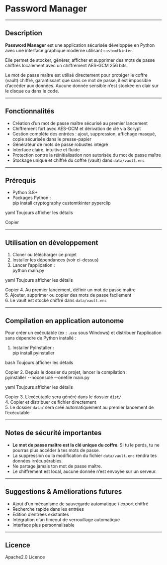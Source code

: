 # Password Manager

---

## Description

**Password Manager** est une application sécurisée développée en Python avec une interface graphique moderne utilisant `customtkinter`.  

Elle permet de stocker, générer, afficher et supprimer des mots de passe chiffrés localement avec un chiffrement AES-GCM 256 bits.  

Le mot de passe maître est utilisé directement pour protéger le coffre (vault) chiffré, garantissant que sans ce mot de passe, il est impossible d’accéder aux données. Aucune donnée sensible n’est stockée en clair sur le disque ou dans le code.  

---

## Fonctionnalités

- Création d’un mot de passe maître sécurisé au premier lancement  
- Chiffrement fort avec AES-GCM et dérivation de clé via Scrypt  
- Gestion complète des entrées : ajout, suppression, affichage masqué, copie sécurisée dans le presse-papier  
- Générateur de mots de passe robustes intégré  
- Interface claire, intuitive et fluide  
- Protection contre la réinitialisation non autorisée du mot de passe maître  
- Stockage unique et chiffré du coffre (vault) dans `data/vault.enc`

---

## Prérequis

- Python 3.8+  
- Packages Python :  
pip install cryptography customtkinter pyperclip

yaml
Toujours afficher les détails

Copier

---

## Utilisation en développement

1. Cloner ou télécharger ce projet  
2. Installer les dépendances (voir ci-dessus)  
3. Lancer l’application :  
python main.py

yaml
Toujours afficher les détails

Copier
4. Au premier lancement, définir un mot de passe maître  
5. Ajouter, supprimer ou copier des mots de passe facilement  
6. Le vault est stocké chiffré dans `data/vault.enc`

---

## Compilation en application autonome

Pour créer un exécutable (ex : `.exe` sous Windows) et distribuer l’application sans dépendre de Python installé :

1. Installer PyInstaller :  
pip install pyinstaller

bash
Toujours afficher les détails

Copier
2. Depuis le dossier du projet, lancer la compilation :  
pyinstaller --noconsole --onefile main.py

yaml
Toujours afficher les détails

Copier
3. L’exécutable sera généré dans le dossier `dist/`  
4. Copier et distribuer ce fichier directement  
5. Le dossier `data/` sera créé automatiquement au premier lancement de l’exécutable

---

## Notes de sécurité importantes

- **Le mot de passe maître est la clé unique du coffre**. Si tu le perds, tu ne pourras plus accéder à tes mots de passe.  
- La suppression ou la modification du fichier `data/vault.enc` rendra tes données irrécupérables.  
- Ne partage jamais ton mot de passe maître.  
- Le chiffrement est local, aucune donnée n’est envoyée sur un serveur.  

---

## Suggestions & Améliorations futures

- Ajout d’un mécanisme de sauvegarde automatique / export chiffré  
- Recherche rapide dans les entrées  
- Edition d’entrées existantes  
- Intégration d’un timeout de verrouillage automatique  
- Interface plus personnalisable  

---

## Licence

Apache2.0 Licence
